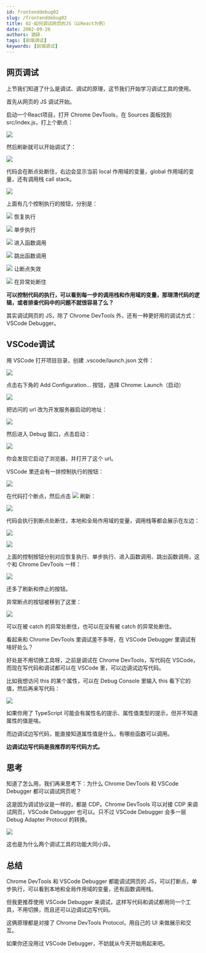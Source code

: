 ```yaml
---
id: frontenddebug02
slug: /frontenddebug02
title: 02-如何调试网页的JS（以React为例）
date: 2002-09-26
authors: 酒辞.
tags: [前端调试]
keywords: [前端调试]
---
```



## 网页调试

上节我们知道了什么是调试、调试的原理，这节我们开始学习调试工具的使用。

首先从网页的 JS 调试开始。

启动一个React项目，打开 Chrome DevTools，在 Sources 面板找到 src/index.js，打上个断点：

![](02-如何调试网页的JS（以React为例）.assets/45646ebb9946450c89ab642cd1859b0ftplv-k3u1fbpfcp-watermark.png)

然后刷新就可以开始调试了：

![](02-如何调试网页的JS（以React为例）.assets/98282c6e246344d3b391df2b30bb8970tplv-k3u1fbpfcp-watermark.png)

代码会在断点处断住，右边会显示当前 local 作用域的变量，global 作用域的变量，还有调用栈 call stack。


![](02-如何调试网页的JS（以React为例）.assets/c621e583a59f49d2b03676fafeff802ftplv-k3u1fbpfcp-watermark.png)

上面有几个控制执行的按钮，分别是：

![](02-如何调试网页的JS（以React为例）.assets/6ab439b27b914d44bf76570a586f124atplv-k3u1fbpfcp-watermark.png) 恢复执行

![](02-如何调试网页的JS（以React为例）.assets/5c1f19fb471b421bb5fa7fa4eef41f06tplv-k3u1fbpfcp-watermark.png) 单步执行

![](02-如何调试网页的JS（以React为例）.assets/59d6e0c72f154e7da1573e3f7d2e8ddctplv-k3u1fbpfcp-watermark.png) 进入函数调用

![](02-如何调试网页的JS（以React为例）.assets/8a0b3f9e006f47ce9b718af53346eeb3tplv-k3u1fbpfcp-watermark.png) 跳出函数调用


![](02-如何调试网页的JS（以React为例）.assets/3347871bccf14e8c969497123d6c19a8tplv-k3u1fbpfcp-watermark.png) 让断点失效

![](02-如何调试网页的JS（以React为例）.assets/25142f8e065648c6a69a723c554942f9tplv-k3u1fbpfcp-watermark.png) 在异常处断住

**可以控制代码的执行，可以看到每一步的调用栈和作用域的变量，那理清代码的逻辑，或者排查代码中的问题不就很容易了么？**

其实调试网页的 JS，除了 Chrome DevTools 外，还有一种更好用的调试方式： VSCode Debugger。



## VSCode调试

用 VSCode 打开项目目录，创建 .vscode/launch.json 文件：

![](02-如何调试网页的JS（以React为例）.assets/4e15a51f283d4ab999877fe8a111e0eftplv-k3u1fbpfcp-watermark.png)

点击右下角的 Add Configuration... 按钮，选择 Chrome: Launch（启动）

![](02-如何调试网页的JS（以React为例）.assets/5e42aeb0f8d44e17964bc1ae03697bbctplv-k3u1fbpfcp-watermark.png)

把访问的 url 改为开发服务器启动的地址：

![](02-如何调试网页的JS（以React为例）.assets/d04afc87154d49a194f0d7e210c53ca4tplv-k3u1fbpfcp-watermark.png)

然后进入 Debug 窗口，点击启动：

![](02-如何调试网页的JS（以React为例）.assets/be97e02241c44f03a6e585d3053c3515tplv-k3u1fbpfcp-watermark.png)

你会发现它启动了浏览器，并打开了这个 url。

VSCode 里还会有一排控制执行的按钮：

![](02-如何调试网页的JS（以React为例）.assets/17525adcff2640d4b646afe99ad0fb61tplv-k3u1fbpfcp-watermark.png)

在代码打个断点，然后点击 ![](02-如何调试网页的JS（以React为例）.assets/437daa8d0a9d44fca3e3041ca0581725tplv-k3u1fbpfcp-watermark.png)
 刷新：

![](02-如何调试网页的JS（以React为例）.assets/988fb24839fe41f48a85b504373594datplv-k3u1fbpfcp-watermark.png)

代码会执行到断点处断住，本地和全局作用域的变量，调用栈等都会展示在左边：


![](02-如何调试网页的JS（以React为例）.assets/e4a1b14004614cd9915571bae0eeb17btplv-k3u1fbpfcp-watermark.gif)

![](02-如何调试网页的JS（以React为例）.assets/6985b9d252af4aff97fc92cb9ba289detplv-k3u1fbpfcp-watermark.png)

上面的控制按钮分别对应恢复执行、单步执行、进入函数调用、跳出函数调用，这个和 Chrome DevTools 一样：

![](02-如何调试网页的JS（以React为例）.assets/95f8908e4f3c404c9b1ec8877db636f1tplv-k3u1fbpfcp-watermark.png)

还多了刷新和停止的按钮。

异常断点的按钮被移到了这里：

![](02-如何调试网页的JS（以React为例）.assets/967c7706bf144cefbf3e854d17aa6513tplv-k3u1fbpfcp-watermark.png)

可以在被 catch 的异常处断住，也可以在没有被 catch 的异常处断住。

看起来和 Chrome DevTools 里调试差不多呀，在 VSCode Debugger 里调试有啥好处么？

好处是不用切换工具呀，之前是调试在 Chrome DevTools，写代码在 VSCode，而现在写代码和调试都可以在 VSCode 里，可以边调试边写代码。

比如我想访问 this 的某个属性，可以在 Debug Console 里输入 this 看下它的值，然后再来写代码：

![](02-如何调试网页的JS（以React为例）.assets/622cf32201f04a4e83d1f814812482f5tplv-k3u1fbpfcp-watermark.gif)

如果你用了 TypeScript 可能会有属性名的提示、属性值类型的提示，但并不知道属性的值是啥。

而边调试边写代码，能直接知道属性值是什么，有哪些函数可以调用。

**边调试边写代码是我推荐的写代码方式。**



## 思考

知道了怎么用，我们再来思考下：为什么 Chrome DevTools 和 VSCode Debugger 都可以调试网页呢？

这是因为调试协议是一样的，都是 CDP。Chrome DevTools 可以对接 CDP 来调试网页，VSCode Debugger 也可以。只不过 VSCode Debugger 会多一层 Debug Adapter Protocol 的转换。

![](02-如何调试网页的JS（以React为例）.assets/dbbc48aafc4c48958a9bc952e6645329tplv-k3u1fbpfcp-watermark.png)

这也是为什么两个调试工具的功能大同小异。



## 总结

Chrome DevTools 和 VSCode Debugger 都能调试网页的 JS，可以打断点，单步执行，可以看到本地和全局作用域的变量，还有函数调用栈。

但我更推荐使用 VSCode Debugger 来调试，这样写代码和调试都用同一个工具，不用切换，而且还可以边调试边写代码。

这俩原理都是对接了 Chrome DevTools Protocol，用自己的 UI 来做展示和交互。

如果你还没用过 VSCode Debugger，不妨就从今天开始用起来吧。